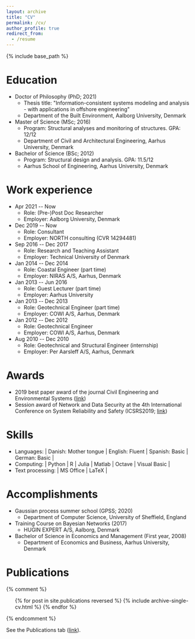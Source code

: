 ```yaml
---
layout: archive
title: "CV"
permalink: /cv/
author_profile: true
redirect_from:
  - /resume
---
```


{% include base_path %}

Education
====
* Doctor of Philosophy (PhD; 2021) 
  * Thesis title: "Information-consistent systems modeling and analysis - with applications in offshore engineering"
  * Department of the Built Environment, Aalborg University, Denmark
* Master of Science (MSc; 2016)
  * Program: Structural analyses and monitoring of structures. GPA: 12/12  
  * Department of Civil and Architectural Engineering, Aarhus University, Denmark
* Bachelor of Science (BSc; 2012) 
  * Program: Structural design and analysis. GPA: 11.5/12 
  * Aarhus School of Engineering, Aarhus University, Denmark

Work experience
====
* Apr 2021 -- Now
	* Role: (Pre-)Post Doc Researcher
	* Employer: Aalborg University, Denmark
* Dec 2019 -- Now
	* Role: Consultant
	* Employer: NORTH consulting (CVR 14294481)
* Sep 2016 -- Dec 2017
	* Role: Research and Teaching Assistant 
	* Employer: Technical University of Denmark
* Jan 2014 -- Dec 2014
	* Role: Coastal Engineer (part time)
	* Employer: NIRAS A/S, Aarhus, Denmark
* Jan 2013 -- Jun 2016
	* Role: Guest Lecturer (part time)
	* Employer: Aarhus University
* Jan 2013 -- Dec 2013
	* Role: Geotechnical Engineer (part time)
	* Employer: COWI A/S, Aarhus, Denmark
* Jan 2012 -- Dec 2012
	* Role: Geotechnical Engineer
	* Employer: COWI A/S, Aarhus, Denmark
* Aug 2010 -- Dec 2010
	* Role: Geotechnical and Structural Engineer (internship)
	* Employer: Per Aarsleff A/S, Aarhus, Denmark

Awards
====
* 2019 best paper award of the journal Civil Engineering and Environmental Systems ([link](https://think.taylorandfrancis.com/journal-prize-civil-engineering-and-environmental-systems-best-paper-award/))
* Session award of Network and Data Security at the 4th International Conference on System Reliability and Safety (ICSRS2019; [link](http://www.icsrs.org/icsrs19.html))

Skills
====
* Languages:
  | Danish: Mother tongue | English: Fluent | Spanish: Basic | German: Basic |
* Computing: 
  | Python | R | Julia | Matlab | Octave | Visual Basic |
* Text processing: 
  | MS Office | LaTeX |

Accomplishments
====
* Gaussian process summer school (GPSS; 2020)
	* Department of Computer Science, University of Sheffield, England
* Training Course on Bayesian Networks (2017) 
	* HUGIN EXPERT A/S, Aalborg, Denmark
* Bachelor of Science in Economics and Management (First year, 2008)
	* Department of Economics and Business, Aarhus University, Denmark

Publications
====
{% comment %}
  <ul>{% for post in site.publications reversed %}
    {% include archive-single-cv.html %}
  {% endfor %}</ul>
{% endcomment %}

See the Publications tab ([link](https://sebastianglavind.github.io/publications/)).
